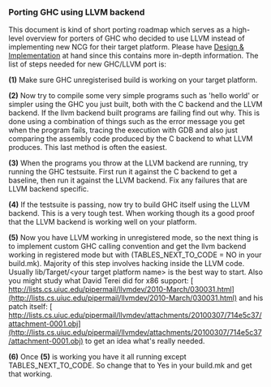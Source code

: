### Porting GHC using LLVM backend


This document is kind of short porting roadmap which serves as a high-level overview for porters of GHC who decided to use LLVM instead of implementing new NCG for their target platform. Please have [Design & Implementation](commentary/compiler/backends/llvm/design) at hand since this contains more in-depth information.
The list of steps needed for new GHC/LLVM port is:

**(1)** Make sure GHC unregisterised build is working on your target platform.

**(2)** Now try to compile some very simple programs such as 'hello world'
or simpler using the GHC you just built, both with the C backend and
the LLVM backend. If the llvm backend built programs are failing find
out why. This is done using a combination of things such as the error
message you get when the program fails, tracing the execution with GDB
and also just comparing the assembly code produced by the C backend to
what LLVM produces. This last method is often the easiest.

**(3)** When the programs you throw at the LLVM backend are running, try
running the GHC testsuite. First run it against the C backend to get a
baseline, then run it against the LLVM backend. Fix any failures that
are LLVM backend specific.

**(4)** If the testsuite is passing, now try to build GHC itself using the
LLVM backend. This is a very tough test. When working though its a
good proof that the LLVM backend is working well on your platform.

**(5)** Now you have LLVM working in unregistered mode, so the next thing
is to implement custom GHC calling convention and get the llvm backend
working in registered mode but with (TABLES_NEXT_TO_CODE = NO in your
build.mk). Majority of this step involves hacking inside the LLVM code. Usually lib/Target/\<your target platform name\> is the best way to start. Also you might study what David Terei did for x86 support: [ http://lists.cs.uiuc.edu/pipermail/llvmdev/2010-March/030031.html](http://lists.cs.uiuc.edu/pipermail/llvmdev/2010-March/030031.html) and his patch itself: [ http://lists.cs.uiuc.edu/pipermail/llvmdev/attachments/20100307/714e5c37/attachment-0001.obj](http://lists.cs.uiuc.edu/pipermail/llvmdev/attachments/20100307/714e5c37/attachment-0001.obj) to get an idea what's really needed.

**(6)** Once **(5)** is working you have it all running except
TABLES_NEXT_TO_CODE. So change that to Yes in your build.mk and get
that working.
